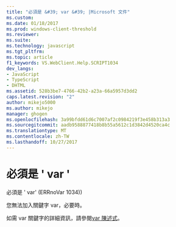 ```yaml
---
title: "必須是 &#39; var &#39; |Microsoft 文件"
ms.custom: 
ms.date: 01/18/2017
ms.prod: windows-client-threshold
ms.reviewer: 
ms.suite: 
ms.technology: javascript
ms.tgt_pltfrm: 
ms.topic: article
f1_keywords: VS.WebClient.Help.SCRIPT1034
dev_langs:
- JavaScript
- TypeScript
- DHTML
ms.assetid: 528b3be7-4766-42b2-a23a-66a5957d3dd2
caps.latest.revision: "2"
author: mikejo5000
ms.author: mikejo
manager: ghogen
ms.openlocfilehash: 3a99bfdd61d6c7007af2c0984219f3e458b313a3
ms.sourcegitcommit: aadb9588877418b8b55a5612c1d3842d4520ca4c
ms.translationtype: MT
ms.contentlocale: zh-TW
ms.lasthandoff: 10/27/2017
---
```

# <a name="expected-39var39"></a>必須是 &#39; var &#39;
必須是 ' var' (ERRnoVar 1034))  
  
 您無法加入關鍵字 var，必要時。  
  
 如需 var 關鍵字的詳細資訊，請參閱[var 陳述式](../../javascript/reference/var-statement-javascript.md)。